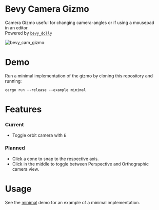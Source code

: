 # Bevy Camera Gizmo

Camera Gizmo useful for changing camera-angles or if using a mousepad in an editor.</br>
Powered by [`bevy_dolly`](https://github.com/BlackPhlox/bevy_dolly)

![bevy_cam_gizmo](https://user-images.githubusercontent.com/25123512/187547925-53292eb7-3ece-4846-b208-68e0fe302cac.png)

# Demo

Run a minimal implementation of the gizmo by cloning this repository and running:

```shell
cargo run --release --example minimal
```

# Features
### Current
- Toggle orbit camera with <kbd>E</kbd>

### Planned
- Click a cone to snap to the respective axis.
- Click in the middle to toggle between Perspective and Orthographic camera view.

# Usage


See the [minimal](examples/minimal.rs) demo for an example of a minimal implementation.
